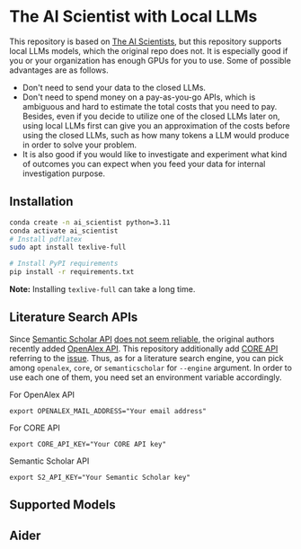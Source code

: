 # The AI Scientist with Local LLMs
This repository is based on [The AI Scientists](https://github.com/SakanaAI/AI-Scientist), but this repository supports local LLMs models, 
which the original repo does not. It is especially good if you or your organization has enough GPUs for you to use. Some of possible 
advantages are as follows.

- Don't need to send your data to the closed LLMs.
- Don't need to spend money on a pay-as-you-go APIs, which is ambiguous and hard to estimate the total costs that you need to pay.
Besides, even if you decide to utilize one of the closed LLMs later on, using local LLMs first can give you an approximation of the costs 
before using the closed LLMs, such as how many tokens a LLM would produce in order to solve your problem. 
- It is also good if you would like to investigate and experiment what kind of outcomes you can expect when you feed your data for internal 
investigation purpose.


## Installation
```bash
conda create -n ai_scientist python=3.11
conda activate ai_scientist
# Install pdflatex
sudo apt install texlive-full

# Install PyPI requirements
pip install -r requirements.txt
```

**Note:** Installing `texlive-full` can take a long time.


## Literature Search APIs
Since [Semantic Scholar API](https://www.semanticscholar.org/product/api) [does not seem reliable](https://github.com/SakanaAI/AI-Scientist/issues/104), 
the original authors recently added [OpenAlex API](https://docs.openalex.org/how-to-use-the-api/api-overview). This repository additionally add 
[CORE API](https://core.ac.uk/services/api) referring to the [issue](https://github.com/SakanaAI/AI-Scientist/issues/104#issuecomment-2334149214).
Thus, as for a literature search engine, you can pick among `openalex`, `core`, or `semanticscholar` for `--engine` argument. In order to use each one 
of them, you need set an environment variable accordingly.

For OpenAlex API
```
export OPENALEX_MAIL_ADDRESS="Your email address"
```
For CORE API
```
export CORE_API_KEY="Your CORE API key"
```
Semantic Scholar API
```
export S2_API_KEY="Your Semantic Scholar key"
```

## Supported Models


## Aider